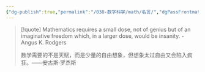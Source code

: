 ```yaml
---
{"dg-publish":true,"permalink":"/038-数字科学/math/名言/","dgPassFrontmatter":true}
---
```



>[!quote]
>Mathematics requires a small dose, not of genius but of an imaginative freedom which, in a larger dose, would be insanity. -Angus K. Rodgers
>
>数学需要的不是天赋，而是少量的自由想象，但想象太过自由又会陷入疯狂。——安古斯·罗杰斯